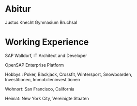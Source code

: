 # Abitur

Justus Knecht Gymnasium Bruchsal 

# Working Experience 

SAP Walldorf, IT Architect and Developer

OpenSAP Enterprise Platform 

Hobbys : Poker, Blackjack, Crossfit, Wintersport, Snowboarden, Investitionen, Immobilieninvestitionen 

Wohnort: San Francisco, California 

Heimat: New York City, Vereinigte Staaten

